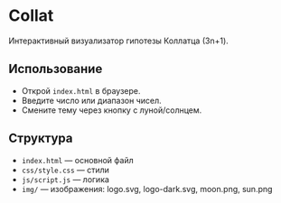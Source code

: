 # Collat

Интерактивный визуализатор гипотезы Коллатца (3n+1).

## Использование
- Открой `index.html` в браузере.
- Введите число или диапазон чисел.
- Смените тему через кнопку с луной/солнцем.

## Структура
- `index.html` — основной файл
- `css/style.css` — стили
- `js/script.js` — логика
- `img/` — изображения: logo.svg, logo-dark.svg, moon.png, sun.png
